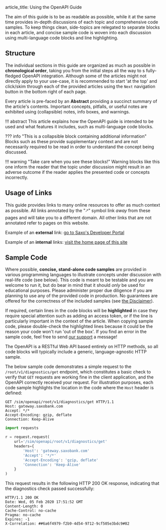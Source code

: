 article_title: Using the OpenAPI Guide

The aim of this guide is to be as readable as possible, while it at the same time provides in-depth discussions of each topic and comprehensive code samples. To keep things clean, side-topics are relegated to separate blocks in each article, and concise sample code is woven into each discussion using multi-language code blocks and line highlighting.

## Structure

The individual sections in this guide are organized as much as possible in **chronological order**, taking you from the initial steps all the way to s fully-fledged OpenAPI integration. Although some of the articles might not directly apply to your use-case, it is recommended to start 'at the top' and click/skim through each of the provided articles using the `Next` navigation button in the bottom right of each page.

Every article is pre-faced by an **Abstract** providing a succinct summary of the article's contents. Important concepts, pitfalls, or useful notes are exhibited using (collapsible) notes, info boxes, and warnings.

!!! abstract
    This article explains how the OpenAPI guide is intended to be used and what features it includes, such as multi-language code blocks.

??? info "This is a collapsible block containing additional information"
    Blocks such as these provide supplementary context and are not necessarily required to be read in order to understand the concept being discussed.

!!! warning "Take care when you see these blocks!"
    Warning blocks like this one inform the reader that the topic under discussion might result in an adverse outcome if the reader applies the presented code or concepts incorrectly.

## Usage of Links

This guide provides links to many online resources to offer as much context as possible. All links annotated by the "🡕" symbol link *away* from these pages and will take you to a different domain. All other links that are not annotated refer to pages on this website.

Example of an **external** link: [go to Saxo's Developer Portal](https://developer.saxo)

Example of an **internal** links: [visit the home page of this  site](index.md)

## Sample Code

Where possible, **concise, stand-alone code samples** are provided in various programming languages to illustrate concepts under discussion with real-life code (see below). This code is meant to be testable and you are welcome to run it, but do bear in mind that it should *only* be used for educational purposes. Please administer proper due diligence if you are planning to use any of the provided code in production. No guarantees are offered for the correctness of the included samples (see [the Disclaimer](disclaimer.md)).

If required, certain lines in the code blocks will be **highlighted** in case they require special attention such as adding an access token, or if the line is particularly important in the context of the article. When copying sample code, please double-check the highlighted lines because it could be the reason your code won't run 'out of the box'. If you find an error in the sample code, feel free to send [our support](support.md) a message!

The OpenAPI is a RESTful Web API based entirely on HTTP methods, so all code blocks will typically include a generic, language-agnostic HTTP sample.

The below sample code demonstrates a simple request to the `/root/v1/diagnostics/get` endpoint, which constitutes a basic check to verify that `GET` requests are working fine in the client application, and the OpenAPI correctly received your request. For illustration purposes, each code sample highlights the location in the code where the `Host` header is defined:

```HTTP tab="HTTP" hl_lines="2"
GET /sim/openapi/root/v1/diagnostics/get HTTP/1.1
Host: gateway.saxobank.com
Accept: */*
Accept-Encoding: gzip, deflate
Connection: Keep-Alive
```

```Python tab="Python" hl_lines="6"
import requests

r = request.request(
    url='/sim/openapi/root/v1/diagnostics/get'
    headers={
        'Host': 'gateway.saxobank.com'
        'Accept': '*/*'
        'Accept-Encoding': 'gzip, deflate'
        'Connection': 'Keep-Alive'
    }
)
```

This request results in the following HTTP 200 OK response, indicating that the diagnostics check passed successfully:

```HTTP
HTTP/1.1 200 OK
Date: Wed, 05 Feb 2020 17:51:52 GMT
Content-Length: 0
Cache-Control: no-cache
Pragma: no-cache
Expires: -1
X-Correlation: ##6a6f4979-f2b9-4d54-9712-9cf505e3bdc9#82
```